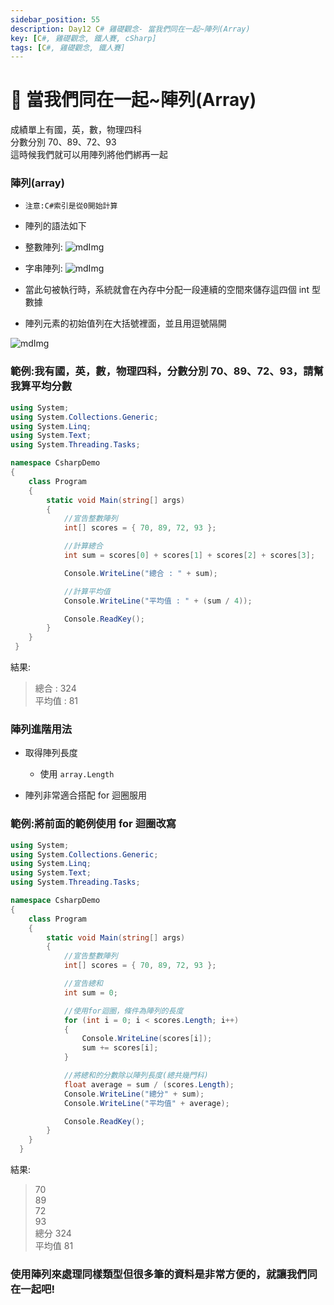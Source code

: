 ```yaml
---
sidebar_position: 55
description: Day12 C# 雞礎觀念- 當我們同在一起~陣列(Array)
key: [C#, 雞礎觀念, 鐵人賽, cSharp]
tags: [C#, 雞礎觀念, 鐵人賽]
---
```


# 🤖 當我們同在一起~陣列(Array)
成績單上有國，英，數，物理四科<br/>
分數分別 70、89、72、93<br/>
這時候我們就可以用陣列將他們綁再一起

### 陣列(array)

- `注意:C#索引是從0開始計算`
- 陣列的語法如下

- 整數陣列:
  ![mdImg](https://ithelp.ithome.com.tw/upload/images/20210911/200970019VZBEZhIvR.png)

- 字串陣列:
  ![mdImg](https://ithelp.ithome.com.tw/upload/images/20210912/20097001MJDkMN4u2w.png)

- 當此句被執行時，系統就會在內存中分配一段連續的空間來儲存這四個 int 型數據
- 陣列元素的初始值列在大括號裡面，並且用逗號隔開

![mdImg](https://ithelp.ithome.com.tw/upload/images/20210911/20097001y7N7yOQaCc.png)

### 範例:我有國，英，數，物理四科，分數分別 70、89、72、93，請幫我算平均分數

```csharp
using System;
using System.Collections.Generic;
using System.Linq;
using System.Text;
using System.Threading.Tasks;

namespace CsharpDemo
{
    class Program
    {
        static void Main(string[] args)
        {
            //宣告整數陣列
            int[] scores = { 70, 89, 72, 93 };

            //計算總合
            int sum = scores[0] + scores[1] + scores[2] + scores[3];

            Console.WriteLine("總合 : " + sum);

            //計算平均值
            Console.WriteLine("平均值 : " + (sum / 4));

            Console.ReadKey();
        }
    }
 }
```

結果:

> 總合 : 324<br/>
> 平均值 : 81

### 陣列進階用法

- 取得陣列長度

  - 使用 `array.Length`

- 陣列非常適合搭配 for 迴圈服用

### 範例:將前面的範例使用 for 迴圈改寫

```csharp
using System;
using System.Collections.Generic;
using System.Linq;
using System.Text;
using System.Threading.Tasks;

namespace CsharpDemo
{
    class Program
    {
        static void Main(string[] args)
        {
            //宣告整數陣列
            int[] scores = { 70, 89, 72, 93 };

            //宣告總和
            int sum = 0;

            //使用for迴圈，條件為陣列的長度
            for (int i = 0; i < scores.Length; i++)
            {
                Console.WriteLine(scores[i]);
                sum += scores[i];
            }

            //將總和的分數除以陣列長度(總共幾門科)
            float average = sum / (scores.Length);
            Console.WriteLine("總分" + sum);
            Console.WriteLine("平均值" + average);

            Console.ReadKey();
        }
    }
  }
```

結果:

> 70<br/>
> 89<br/>
> 72<br/>
> 93<br/>
> 總分 324<br/>
> 平均值 81

### 使用陣列來處理同樣類型但很多筆的資料是非常方便的，就讓我們同在一起吧!
